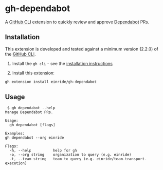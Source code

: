 # gh-dependabot

A [GitHub CLI][gh-cli] extension to quickly review and approve
[Dependabot][dependabot] PRs.

[gh-cli]: https://github.com/cli/cli
[dependabot]: https://github.blog/2020-06-01-keep-all-your-packages-up-to-date-with-dependabot/

## Installation

This extension is developed and tested against a minimum version (2.2.0) of the [GitHub CLI][gh-cli].

1. Install the `gh cli` - see the [installation instructions][cli-installation]

2. Install this extension:

```sh
gh extension install einride/gh-dependabot
```

[cli-installation]: https://github.com/cli/cli#installation

## Usage

```
 $ gh dependabot --help
Manage Dependabot PRs.

Usage:
  gh dependabot [flags]

Examples:
gh dependabot --org einride

Flags:
  -h, --help          help for gh
  -o, --org string    organization to query (e.g. einride)
  -t, --team string   team to query (e.g. einride/team-transport-execution)
```
